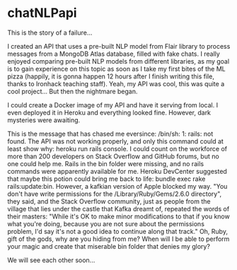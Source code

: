 # chatNLPapi

This is the story of a failure...

I created an API that uses a pre-built NLP model from Flair library to process messages from a MongoDB Atlas database, filled with fake chats. I really enjoyed comparing pre-built NLP models from different libraries, as my goal is to gain experience on this topic as soon as I take my first bites of the ML pizza (happily, it is gonna happen 12 hours after I finish writing this file, thanks to Ironhack teaching staff). Yeah, my API was cool, this was quite a cool project... But then the nightmare began.

I could create a Docker image of my API and have it serving from local. I even deployed it in Heroku and everything looked fine. However, dark mysteries were awaiting.

This is the message that has chased me eversince: /bin/sh: 1: rails: not found. The API was not working properly, and only this command could at least show why: heroku run rails console. I could count on the workforce of more than 200 developers on Stack Overflow and GitHub forums, but no one could help me. Rails in the bin folder were missing, and no rails commands were apparently available for me. Heroku DevCenter suggested that maybe this potion could bring me back to life: bundle exec rake rails:update:bin. However, a kafkian version of Apple blocked my way. "You don't have write permissions for the /Library/Ruby/Gems/2.6.0 directory", they said, and the Stack Overflow community, just as people from the village that lies under the castle that Kafka dreamt of, repeated the words of their masters: "While it's OK to make minor modifications to that if you know what you're doing, because you are not sure about the permissions problem, I'd say it's not a good idea to continue along that track." Oh, Ruby, gift of the gods, why are you hiding from me? When will I be able to perform your magic and create that miserable bin folder that denies my glory?

We will see each other soon...
